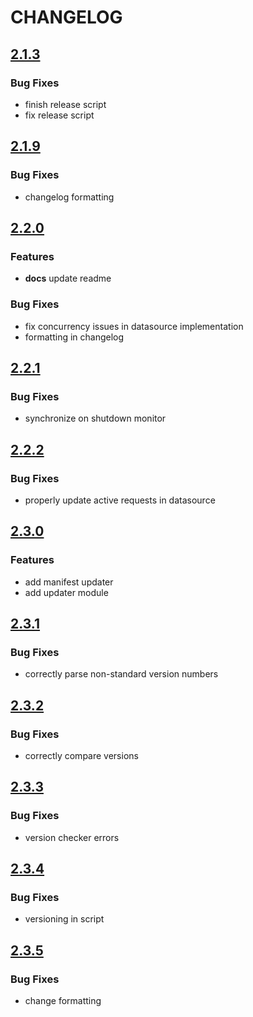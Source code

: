 # CHANGELOG

## [2.1.3](https://github.com/lenis0012/lenisutils/compare/v2.1.7...v2.1.8)
### Bug Fixes

* finish release script
* fix release script

## [2.1.9](https://github.com/lenis0012/lenisutils/compare/v2.1.8...v2.1.9)
### Bug Fixes

* changelog formatting

## [2.2.0](https://github.com/lenis0012/lenisutils/compare/v2.1.9...v2.2.0)
### Features

* **docs** update readme

### Bug Fixes

* fix concurrency issues in datasource implementation
* formatting in changelog

## [2.2.1](https://github.com/lenis0012/lenisutils/compare/v2.2.0...v2.2.1)
### Bug Fixes

* synchronize on shutdown monitor

## [2.2.2](https://github.com/lenis0012/lenisutils/compare/v2.2.1...v2.2.2)
### Bug Fixes

* properly update active requests in datasource

## [2.3.0](https://github.com/lenis0012/lenisutils/compare/v2.2.2...v2.3.0)
### Features

* add manifest updater
* add updater module

## [2.3.1](https://github.com/lenis0012/lenisutils/compare/v2.3.0...v2.3.1)
### Bug Fixes

* correctly parse non-standard version numbers

## [2.3.2](https://github.com/lenis0012/lenisutils/compare/v2.3.1...v2.3.2)
### Bug Fixes

* correctly compare versions

## [2.3.3](https://github.com/lenis0012/lenisutils/compare/v2.3.2...v2.3.3)
### Bug Fixes

* version checker errors

## [2.3.4](https://github.com/lenis0012/lenisutils/compare/v2.3.3...v2.3.4)
### Bug Fixes

* versioning in script

## [2.3.5](https://github.com/lenis0012/lenisutils/compare/v2.3.4...v2.3.5)
### Bug Fixes

* change formatting
